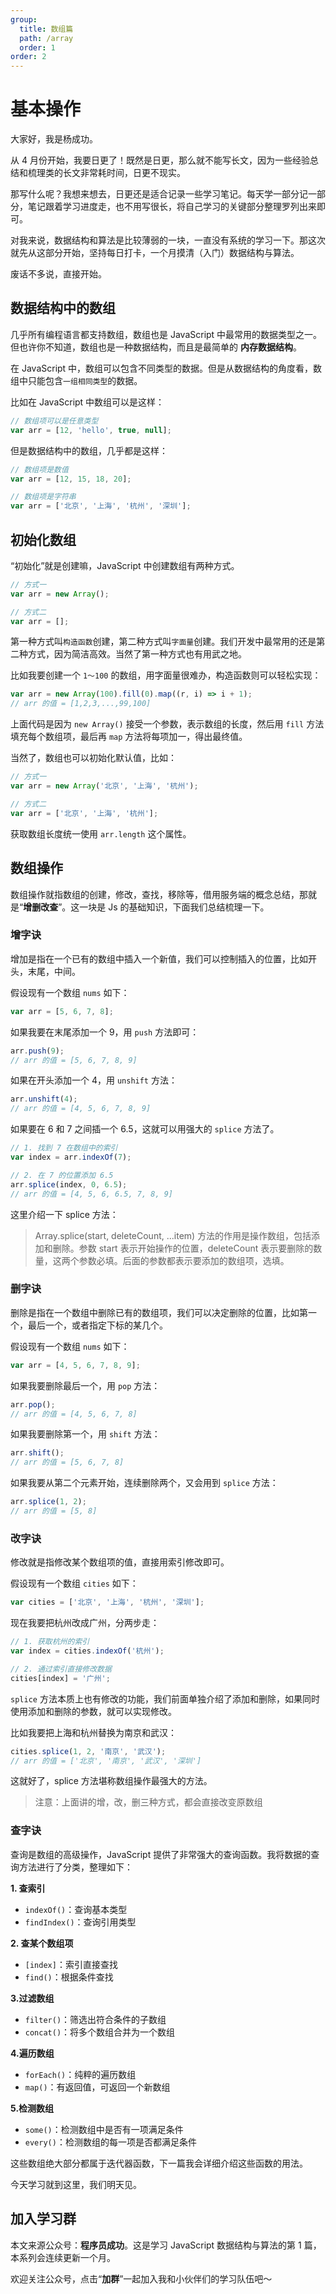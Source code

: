 ```yaml
---
group:
  title: 数组篇
  path: /array
  order: 1
order: 2
---
```


# 基本操作

大家好，我是杨成功。

从 4 月份开始，我要日更了！既然是日更，那么就不能写长文，因为一些经验总结和梳理类的长文非常耗时间，日更不现实。

那写什么呢？我想来想去，日更还是适合记录一些学习笔记。每天学一部分记一部分，笔记跟着学习进度走，也不用写很长，将自己学习的关键部分整理罗列出来即可。

对我来说，数据结构和算法是比较薄弱的一块，一直没有系统的学习一下。那这次就先从这部分开始，坚持每日打卡，一个月摸清（入门）数据结构与算法。

废话不多说，直接开始。

## 数据结构中的数组

几乎所有编程语言都支持数组，数组也是 JavaScript 中最常用的数据类型之一。但也许你不知道，数组也是一种数据结构，而且是最简单的 **内存数据结构**。

在 JavaScript 中，数组可以包含不同类型的数据。但是从数据结构的角度看，数组中只能包含`一组相同类型`的数据。

比如在 JavaScript 中数组可以是这样：

```js
// 数组项可以是任意类型
var arr = [12, 'hello', true, null];
```

但是数据结构中的数组，几乎都是这样：

```js
// 数组项是数值
var arr = [12, 15, 18, 20];

// 数组项是字符串
var arr = ['北京', '上海', '杭州', '深圳'];
```

## 初始化数组

“初始化”就是创建嘛，JavaScript 中创建数组有两种方式。

```js
// 方式一
var arr = new Array();

// 方式二
var arr = [];
```

第一种方式叫`构造函数`创建，第二种方式叫`字面量`创建。我们开发中最常用的还是第二种方式，因为简洁高效。当然了第一种方式也有用武之地。

比如我要创建一个 `1～100` 的数组，用字面量很难办，构造函数则可以轻松实现：

```js
var arr = new Array(100).fill(0).map((r, i) => i + 1);
// arr 的值 = [1,2,3,...,99,100]
```

上面代码是因为 `new Array()` 接受一个参数，表示数组的长度，然后用 `fill` 方法填充每个数组项，最后再 `map` 方法将每项加一，得出最终值。

当然了，数组也可以初始化默认值，比如：

```js
// 方式一
var arr = new Array('北京', '上海', '杭州');

// 方式二
var arr = ['北京', '上海', '杭州'];
```

获取数组长度统一使用 `arr.length` 这个属性。

## 数组操作

数组操作就指数组的创建，修改，查找，移除等，借用服务端的概念总结，那就是“**增删改查**”。这一块是 Js 的基础知识，下面我们总结梳理一下。

### 增字诀

增加是指在一个已有的数组中插入一个新值，我们可以控制插入的位置，比如开头，末尾，中间。

假设现有一个数组 `nums` 如下：

```js
var arr = [5, 6, 7, 8];
```

如果我要在末尾添加一个 9，用 `push` 方法即可：

```js
arr.push(9);
// arr 的值 = [5, 6, 7, 8, 9]
```

如果在开头添加一个 4，用 `unshift` 方法：

```js
arr.unshift(4);
// arr 的值 = [4, 5, 6, 7, 8, 9]
```

如果要在 6 和 7 之间插一个 6.5，这就可以用强大的 `splice` 方法了。

```js
// 1. 找到 7 在数组中的索引
var index = arr.indexOf(7);

// 2. 在 7 的位置添加 6.5
arr.splice(index, 0, 6.5);
// arr 的值 = [4, 5, 6, 6.5, 7, 8, 9]
```

这里介绍一下 splice 方法：

> Array.splice(start, deleteCount, ...item) 方法的作用是操作数组，包括添加和删除。参数 start 表示开始操作的位置，deleteCount 表示要删除的数量，这两个参数必填。后面的参数都表示要添加的数组项，选填。

### 删字诀

删除是指在一个数组中删除已有的数组项，我们可以决定删除的位置，比如第一个，最后一个，或者指定下标的某几个。

假设现有一个数组 `nums` 如下：

```js
var arr = [4, 5, 6, 7, 8, 9];
```

如果我要删除最后一个，用 `pop` 方法：

```js
arr.pop();
// arr 的值 = [4, 5, 6, 7, 8]
```

如果我要删除第一个，用 `shift` 方法：

```js
arr.shift();
// arr 的值 = [5, 6, 7, 8]
```

如果我要从第二个元素开始，连续删除两个，又会用到 `splice` 方法：

```js
arr.splice(1, 2);
// arr 的值 = [5, 8]
```

### 改字诀

修改就是指修改某个数组项的值，直接用索引修改即可。

假设现有一个数组 `cities` 如下：

```js
var cities = ['北京', '上海', '杭州', '深圳'];
```

现在我要把杭州改成广州，分两步走：

```js
// 1. 获取杭州的索引
var index = cities.indexOf('杭州');

// 2. 通过索引直接修改数据
cities[index] = '广州';
```

`splice` 方法本质上也有修改的功能，我们前面单独介绍了添加和删除，如果同时使用添加和删除的参数，就可以实现修改。

比如我要把上海和杭州替换为南京和武汉：

```js
cities.splice(1, 2, '南京', '武汉');
// arr 的值 = ['北京', '南京', '武汉', '深圳']
```

这就好了，splice 方法堪称数组操作最强大的方法。

> 注意：上面讲的增，改，删三种方式，都会直接改变原数组

### 查字诀

查询是数组的高级操作，JavaScript 提供了非常强大的查询函数。我将数据的查询方法进行了分类，整理如下：

**1. 查索引**

- `indexOf()`：查询基本类型
- `findIndex()`：查询引用类型

**2. 查某个数组项**

- `[index]`：索引直接查找
- `find()`：根据条件查找

**3.过滤数组**

- `filter()`：筛选出符合条件的子数组
- `concat()`：将多个数组合并为一个数组

**4.遍历数组**

- `forEach()`：纯粹的遍历数组
- `map()`：有返回值，可返回一个新数组

**5.检测数组**

- `some()`：检测数组中是否有一项满足条件
- `every()`：检测数组的每一项是否都满足条件

这些数组绝大部分都属于迭代器函数，下一篇我会详细介绍这些函数的用法。

今天学习就到这里，我们明天见。

## 加入学习群

本文来源公众号：**程序员成功**。这是学习 JavaScript 数据结构与算法的第 1 篇，本系列会连续更新一个月。

欢迎关注公众号，点击“**加群**”一起加入我和小伙伴们的学习队伍吧～
